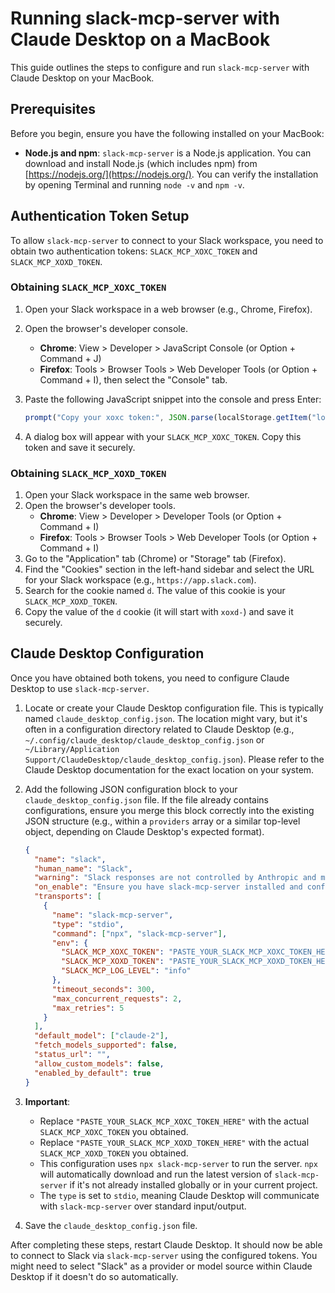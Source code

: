 # Running slack-mcp-server with Claude Desktop on a MacBook

This guide outlines the steps to configure and run `slack-mcp-server` with Claude Desktop on your MacBook.

## Prerequisites

Before you begin, ensure you have the following installed on your MacBook:

*   **Node.js and npm**: `slack-mcp-server` is a Node.js application. You can download and install Node.js (which includes npm) from [https://nodejs.org/](https://nodejs.org/). You can verify the installation by opening Terminal and running `node -v` and `npm -v`.

## Authentication Token Setup

To allow `slack-mcp-server` to connect to your Slack workspace, you need to obtain two authentication tokens: `SLACK_MCP_XOXC_TOKEN` and `SLACK_MCP_XOXD_TOKEN`.

### Obtaining `SLACK_MCP_XOXC_TOKEN`

1.  Open your Slack workspace in a web browser (e.g., Chrome, Firefox).
2.  Open the browser's developer console.
    *   **Chrome**: View > Developer > JavaScript Console (or Option + Command + J)
    *   **Firefox**: Tools > Browser Tools > Web Developer Tools (or Option + Command + I), then select the "Console" tab.
3.  Paste the following JavaScript snippet into the console and press Enter:

    ```javascript
    prompt("Copy your xoxc token:", JSON.parse(localStorage.getItem("localConfig_v2")).teams[JSON.parse(localStorage.getItem("localConfig_v2")).lastActiveTeamId].token)
    ```
4.  A dialog box will appear with your `SLACK_MCP_XOXC_TOKEN`. Copy this token and save it securely.

### Obtaining `SLACK_MCP_XOXD_TOKEN`

1.  Open your Slack workspace in the same web browser.
2.  Open the browser's developer tools.
    *   **Chrome**: View > Developer > Developer Tools (or Option + Command + I)
    *   **Firefox**: Tools > Browser Tools > Web Developer Tools (or Option + Command + I)
3.  Go to the "Application" tab (Chrome) or "Storage" tab (Firefox).
4.  Find the "Cookies" section in the left-hand sidebar and select the URL for your Slack workspace (e.g., `https://app.slack.com`).
5.  Search for the cookie named `d`. The value of this cookie is your `SLACK_MCP_XOXD_TOKEN`.
6.  Copy the value of the `d` cookie (it will start with `xoxd-`) and save it securely.

## Claude Desktop Configuration

Once you have obtained both tokens, you need to configure Claude Desktop to use `slack-mcp-server`.

1.  Locate or create your Claude Desktop configuration file. This is typically named `claude_desktop_config.json`. The location might vary, but it's often in a configuration directory related to Claude Desktop (e.g., `~/.config/claude_desktop/claude_desktop_config.json` or `~/Library/Application Support/ClaudeDesktop/claude_desktop_config.json`). Please refer to the Claude Desktop documentation for the exact location on your system.

2.  Add the following JSON configuration block to your `claude_desktop_config.json` file. If the file already contains configurations, ensure you merge this block correctly into the existing JSON structure (e.g., within a `providers` array or a similar top-level object, depending on Claude Desktop's expected format).

    ```json
    {
      "name": "slack",
      "human_name": "Slack",
      "warning": "Slack responses are not controlled by Anthropic and may contain harmful content.",
      "on_enable": "Ensure you have slack-mcp-server installed and configured. See documentation for details.",
      "transports": [
        {
          "name": "slack-mcp-server",
          "type": "stdio",
          "command": ["npx", "slack-mcp-server"],
          "env": {
            "SLACK_MCP_XOXC_TOKEN": "PASTE_YOUR_SLACK_MCP_XOXC_TOKEN_HERE",
            "SLACK_MCP_XOXD_TOKEN": "PASTE_YOUR_SLACK_MCP_XOXD_TOKEN_HERE",
            "SLACK_MCP_LOG_LEVEL": "info"
          },
          "timeout_seconds": 300,
          "max_concurrent_requests": 2,
          "max_retries": 5
        }
      ],
      "default_model": ["claude-2"],
      "fetch_models_supported": false,
      "status_url": "",
      "allow_custom_models": false,
      "enabled_by_default": true
    }
    ```

3.  **Important**:
    *   Replace `"PASTE_YOUR_SLACK_MCP_XOXC_TOKEN_HERE"` with the actual `SLACK_MCP_XOXC_TOKEN` you obtained.
    *   Replace `"PASTE_YOUR_SLACK_MCP_XOXD_TOKEN_HERE"` with the actual `SLACK_MCP_XOXD_TOKEN` you obtained.
    *   This configuration uses `npx slack-mcp-server` to run the server. `npx` will automatically download and run the latest version of `slack-mcp-server` if it's not already installed globally or in your current project.
    *   The `type` is set to `stdio`, meaning Claude Desktop will communicate with `slack-mcp-server` over standard input/output.

4.  Save the `claude_desktop_config.json` file.

After completing these steps, restart Claude Desktop. It should now be able to connect to Slack via `slack-mcp-server` using the configured tokens. You might need to select "Slack" as a provider or model source within Claude Desktop if it doesn't do so automatically.
